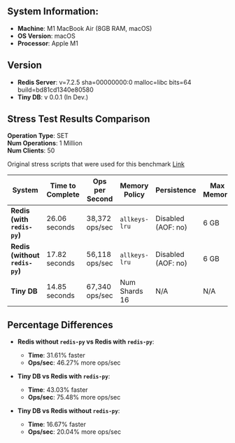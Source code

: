 ## System Information:

- **Machine**: M1 MacBook Air (8GB RAM, macOS)
- **OS Version**: macOS
- **Processor**: Apple M1

## Version

- **Redis Server**: v=7.2.5 sha=00000000:0 malloc=libc bits=64 build=bd81cd1340e80580
- **Tiny DB**: v 0.0.1 (In Dev.)

## Stress Test Results Comparison

**Operation Type**: SET  
**Num Operations**: 1 Million  
**Num Clients**: 50

Original stress scripts that were used for this benchmark [Link](https://github.com/dkvilo/tinydb/commit/75d75cdd4d34324ba211b7b65a9cdd4a2a76fd8c)

| **System**                     | **Time to Complete** | **Ops per Second** | **Memory Policy** | **Persistence**    | **Max Memory** | **Max Clients** | **Optimizations**          | **Benchmark File Path** |
| ------------------------------ | -------------------- | ------------------ | ----------------- | ------------------ | -------------- | --------------- | -------------------------- | ----------------------- |
| **Redis (with `redis-py`)**    | 26.06 seconds        | 38,372 ops/sec     | `allkeys-lru`     | Disabled (AOF: no) | 6 GB           | 1000            | Default                    | `redis_benchmark.py`    |
| **Redis (without `redis-py`)** | 17.82 seconds        | 56,118 ops/sec     | `allkeys-lru`     | Disabled (AOF: no) | 6 GB           | 1000            | Raw Socket (RESP Encoding) | `redis_raw_socket.py`   |
| **Tiny DB**                    | 14.85 seconds        | 67,340 ops/sec     | Num Shards 16     | N/A                | N/A            | N/A             | Raw Socket                 | `tinydb_benchmark.py`   |

## Percentage Differences

- **Redis without `redis-py` vs Redis with `redis-py`**:

  - **Time**: 31.61% faster
  - **Ops/sec**: 46.27% more ops/sec

- **Tiny DB vs Redis with `redis-py`**:

  - **Time**: 43.03% faster
  - **Ops/sec**: 75.48% more ops/sec

- **Tiny DB vs Redis without `redis-py`**:
  - **Time**: 16.67% faster
  - **Ops/sec**: 20.04% more ops/sec
